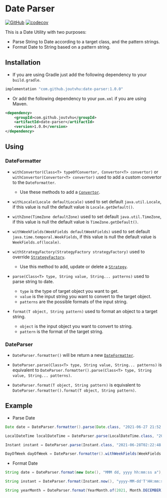 # Date Parser

[![GitHub](https://img.shields.io/github/license/joutvhu/date-parser)](https://github.com/joutvhu/date-parser/blob/main/LICENSE)
[![codecov](https://codecov.io/gh/joutvhu/date-parser/branch/main/graph/badge.svg?token=2OJDWTPPGW)](https://codecov.io/gh/joutvhu/date-parser)

This is a Date Utility with two purposes:
- Parse String to Date according to a target class, and the pattern strings.
- Format Date to String based on a pattern string.

## Installation

- If you are using Gradle just add the following dependency to your `build.gradle`.

```groovy
implementation "com.github.joutvhu:date-parser:1.0.0"
```

- Or add the following dependency to your `pom.xml` if you are using Maven.

```xml
<dependency>
    <groupId>com.github.joutvhu</groupId>
    <artifactId>date-parser</artifactId>
    <version>1.0.0</version>
</dependency>
```

## Using

### DateFormatter

- `withConvertor(Class<T> typeOfConvertor, Convertor<T> convertor)` or `withConvertor(Convertor<T> convertor)` used to add a custom convertor to the `DateFormatter`.
  - Use these methods to add a [`Convertor`](./src/main/java/com/joutvhu/date/parser/convertor/Convertor.java).

- `withLocale(Locale defaultLocale)` used to set default `java.util.Locale`, if this value is null the default value is `Locale.getDefault()`.

- `withZone(TimeZone defaultZone)` used to set default `java.util.TimeZone`, if this value is null the default value is `TimeZone.getDefault()`.

- `withWeekFields(WeekFields defaultWeekFields)` used to set default `java.time.temporal.WeekFields`, if this value is null the default value is `WeekFields.of(locale)`.

- `withStrategyFactory(StrategyFactory strategyFactory)` used to override [`StrategyFactory`](./src/main/java/com/joutvhu/date/parser/strategy/StrategyFactory.java).
  - Use this method to add, update or delete a [`Strategy`](./src/main/java/com/joutvhu/date/parser/strategy/Strategy.java).

- `parse(Class<T> type, String value, String... patterns)` used to parse string to date.
  - `type` is the type of target object you want to get.
  - `value` is the input string you want to convert to the target object.
  - `patterns` are the possible formats of the input string.

- `format(T object, String pattern)` used to format an object to a target string.
  - `object` is the input object you want to convert to string.
  - `pattern` is the format of the target string.

### DateParser

- `DateParser.formatter()` will be return a new [`DateFormatter`](#DateFormatter).

- `DateParser.parse(Class<T> type, String value, String... patterns)` is equivalent to `DateParser.formatter().parse(Class<T> type, String value, String... patterns)`.

- `DateParser.format(T object, String pattern)` is equivalent to `DateParser.formatter().format(T object, String pattern)`.

## Example

- Parse Date
```java
Date date = DateParser.formatter().parse(Date.class, "2021-06-27 21:52:25.408", "yyyy-MM-dd HH:mm:ss.SSS");

LocalDateTime localDateTime = DateParser.parse(LocalDateTime.class, "2021-06-27 21:52:25.408", "yyyy-MM-dd HH:mm:ss.SSS");

Instant instant = DateParser.parse(Instant.class, "2021-06-28T02:22:48.780101Z", "yyyy-MM-dd'T'HH:mm:ss.SSSZ");

DayOfWeek dayOfWeek = DateParser.formatter().withWeekFields(WeekFields.ISO).parse(DayOfWeek.class, "Sun", "E");
```

- Format Date
```java
String date = DateParser.format(new Date(), "MMM dd, yyyy hh:mm:ss a");

String instant = DateParser.format(Instant.now(), "yyyy-MM-dd'T'HH:mm:ss.SSSX");

String yearMonth = DateParser.format(YearMonth.of(2021, Month.DECEMBER), "Mo yyyy");
```
